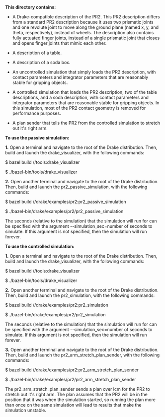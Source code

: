 **This directory contains:**

* A Drake-compatible description of the PR2. This PR2 description differs from 
a standard PR2 description because it uses two prismatic joints and one 
revolute joint to move along the ground plane (named x, y, and theta, 
respectively), instead of wheels. The description also contains fully actuated 
finger joints, instead of a single prismatic joint that closes and opens finger 
joints that mimic each other.

* A description of a table.

* A description of a soda box.

* An uncontrolled simulation that simply loads the PR2 description, with 
contact parameters and integrator parameters that are reasonably stable 
for gripping objects.

* A controlled simulation that loads the PR2 description, two of the table
descriptions, and a soda description, with contact parameters and 
integrator parameters that are reasonable stable for gripping objects. In 
this simulation, most of the PR2 contact geometry is removed for performance
purposes.

* A plan sender that tells the PR2 from the controlled simulation to stretch 
out it's right arm.

**To use the passive simulation:**

**1.** Open a terminal and navigate to the root of the Drake distribution. Then,
build and launch the drake_visualizer, with the following commands: 

$ bazel build //tools:drake_visualizer 

$ ./bazel-bin/tools/drake_visualizer

**2.** Open another terminal and navigate to the root of the Drake distribution.
Then, build and launch the pr2_passive_simulation, with the following commands:

$ bazel build //drake/examples/pr2:pr2_passive_simulation

$ ./bazel-bin/drake/examples/pr2/pr2_passive_simulation 

The seconds (relative to the simulation) that the simulation will run for can 
be specified with the argument --simulation_sec=number of seconds to simulate. 
If this argument is not specified, then the simulation will run forever.

**To use the controlled simulation:**

**1.** Open a terminal and navigate to the root of the Drake distribution. Then,
build and launch the drake_visualizer, with the following commands: 

$ bazel build //tools:drake_visualizer 

$ ./bazel-bin/tools/drake_visualizer

**2.** Open another terminal and navigate to the root of the Drake distribution.
Then, build and launch the pr2_simulation, with the following commands:

$ bazel build //drake/examples/pr2:pr2_simulation 

$ ./bazel-bin/drake/examples/pr2/pr2_simulation 

The seconds (relative to the simulation) that the simulation will run for can 
be specified with the argument --simulation_sec=number of seconds to simulate. 
If this argument is not specified, then the simulation will run forever.

**3.** Open another terminal and navigate to the root of the Drake distribution.
Then, build and launch the pr2_arm_stretch_plan_sender, with the following 
commands:

$ bazel build //drake/examples/pr2:pr2_arm_stretch_plan_sender 

$ ./bazel-bin/drake/examples/pr2/pr2_arm_stretch_plan_sender

The pr2_arm_stretch_plan_sender sends a plan over lcm for the PR2 to stretch 
out it's right arm. The plan assumes that the PR2 will be in the position that
it was when the simulation started, so running the plan more than once on the 
same simulation will lead to results that make the simulation unstable.
